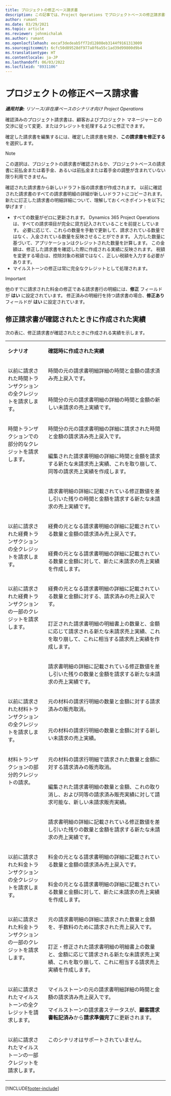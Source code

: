 ```yaml
---
title: プロジェクトの修正ベース請求書
description: この記事では、Project Operations でプロジェクトベースの修正請求書を作成し確認する方法について説明します。
author: rumant
ms.date: 03/29/2021
ms.topic: article
ms.reviewer: johnmichalak
ms.author: rumant
ms.openlocfilehash: eecaf3dedeab5ff72d12808eb3144f9161313009
ms.sourcegitcommit: 6cfc50d89528df977a8f6a55c1ad39d99800d9b4
ms.translationtype: HT
ms.contentlocale: ja-JP
ms.lasthandoff: 06/03/2022
ms.locfileid: "8931106"
---
```

# <a name="corrective-project-based-invoices"></a>プロジェクトの修正ベース請求書

_**適用対象:** リソース/非在庫ベースのシナリオ向け Project Operations_

確認済みのプロジェクト請求書は、顧客およびプロジェクト マネージャーとの交渉に従って変更、またはクレジットを処理するように修正できます。

確定した請求書を編集するには、確定した請求書を開き、**この請求書を修正する** を選択します。 

> [!NOTE]
> この選択は、プロジェクトの請求書が確認されるか、プロジェクトベースの請求書に前払金または着手金、あるいは前払金または着手金の調整が含まれていない限り利用できません。

確認された請求書から新しいドラフト版の請求書が作成されます。 以前に確認された請求書のすべての請求書明細の詳細が新しいドラフトにコピーされます。 新たに訂正した請求書の明細詳細について、理解しておくべきポイントを以下に挙げます :

- すべての数量がゼロに更新されます。 Dynamics 365 Project Operations は、すべての請求項目が完全に貸方記入されていることを前提としています。 必要に応じて、これらの数量を手動で更新して、請求されている数量ではなく、入金されている数量を反映させることができます。 入力した数量に基づいて、アプリケーションはクレジットされた数量を計算します。 この金額は、修正した請求書を確認した際に作成される実績に反映されます。 税額を変更する場合は、控除対象の税額ではなく、正しい税額を入力する必要があります。
- マイルストーンの修正は常に完全なクレジットとして処理されます。


> [!IMPORTANT]
> 他のすでに請求された料金の修正である請求書行の明細には、**修正** フィールドが **はい** に設定されています。 修正済みの明細行を持つ請求書の場合、**修正あり** フィールドが **はい** に設定されています。

## <a name="actuals-created-when-a-corrective-invoice-is-confirmed"></a>修正請求書が確認されたときに作成された実績

次の表に、修正請求書が確認されたときに作成される実績を示します。

<table border="0" cellspacing="0" cellpadding="0">
    <tbody>
        <tr>
            <td width="216" valign="top">
                <p>
                    <strong>シナリオ</strong>
                </p>
            </td>
            <td width="808" valign="top">
                <p>
                    <strong>確認時に作成された実績</strong>
                </p>
            </td>
        </tr>
        <tr>
            <td width="216" rowspan="2" valign="top">
                <p>
以前に請求された時間トランザクションの全クレジットを請求します。
                </p>
            </td>
            <td width="408" valign="top">
                <p>
時間の元の請求書明細詳細の時間と金額の請求済み売上戻入です。
                </p>
            </td>
        </tr>
        <tr>
            <td width="408" valign="top">
                <p>
時間分の元の請求書明細の詳細の時間と金額の新しい未請求の売上実績です。
                </p>
            </td>
        </tr>
        <tr>
            <td width="216" rowspan="3" valign="top">
                <p>
時間トランザクションでの部分的なクレジットを請求します。
                </p>
            </td>
            <td width="408" valign="top">
                <p>
時間分の元の請求書明細の詳細に請求された時間と金額の請求済み売上戻入です。
                </p>
            </td>
        </tr>
        <tr>
            <td width="408" valign="top">
                <p>
編集された請求書明細の詳細に時間と金額を請求する新たな未請求売上実績、これを取り崩して、同等の請求売上実績を作成します。
                </p>
            </td>
        </tr>
        <tr>
            <td width="408" valign="top">
                <p>
請求書明細の詳細に記載されている修正数値を差し引いた残りの時間と金額を請求する新たな未請求の売上実績です。
                </p>
            </td>
        </tr>
        <tr>
            <td width="216" rowspan="2" valign="top">
                <p>
以前に請求された経費トランザクションの全クレジットを請求します。
                </p>
            </td>
            <td width="408" valign="top">
                <p>
経費の元となる請求書明細の詳細に記載されている数量と金額の請求済み売上戻入です。
                </p>
            </td>
        </tr>
        <tr>
            <td width="408" valign="top">
                <p>
経費の元となる請求書明細の詳細に記載されている数量と金額に対して、新たに未請求の売上実績を作成します。
                </p>
            </td>
        </tr>
        <tr>
            <td width="216" rowspan="3" valign="top">
                <p>
以前に請求された経費トランザクションの一部のクレジットを請求します。
                </p>
            </td>
            <td width="408" valign="top">
                <p>
経費の元となる請求書明細の詳細に記載されている数量と金額に対する、請求済みの売上戻入です。
                </p>
            </td>
        </tr>
        <tr>
            <td width="408" valign="top">
                <p>
訂正された請求書明細の明細書上の数量と、金額に応じて請求される新たな未請求売上実績、これを取り崩して、これに相当する請求売上実績を作成します。
                </p>
            </td>
        </tr>
        <tr>
            <td width="408" valign="top">
                <p>
請求書明細の詳細に記載されている修正数値を差し引いた残りの数量と金額を請求する新たな未請求の売上実績です。
                </p>
            </td>
        </tr>
                <tr>
            <td width="216" rowspan="2" valign="top">
                <p>
以前に請求された材料トランザクションの全クレジットを請求します。
                </p>
            </td>
            <td width="408" valign="top">
                <p>
元の材料の請求行明細の数量と金額に対する請求済みの販売取消。
                </p>
            </td>
        </tr>
        <tr>
            <td width="408" valign="top">
                <p>
元の材料の請求行明細の数量と金額に対する新しい未請求の売上実績。
                </p>
            </td>
        </tr>
        <tr>
            <td width="216" rowspan="3" valign="top">
                <p>
材料トランザクションの部分的クレジットの請求。
                </p>
            </td>
            <td width="408" valign="top">
                <p>
元の材料の請求行明細で請求された数量と金額に対する請求済みの販売取消。
                </p>
            </td>
        </tr>
        <tr>
            <td width="408" valign="top">
                <p>
編集された請求書明細の数量と金額、これの取り消し、および同等の請求済み販売実績に対して請求可能な、新しい未請求販売実績。
                </p>
            </td>
        </tr>
        <tr>
            <td width="408" valign="top">
                <p>
請求書明細の詳細に記載されている修正数値を差し引いた残りの数量と金額を請求する新たな未請求の売上実績です。
                </p>
            </td>
        </tr>
        <tr>
            <td width="216" rowspan="2" valign="top">
                <p>
以前に請求された料金トランザクションの全クレジットを請求します。
                </p>
            </td>
            <td width="408" valign="top">
                <p>
料金の元となる請求書明細の詳細に記載されている数量と金額の請求済み売上戻入です。
                </p>
            </td>
        </tr>
        <tr>
            <td width="408" valign="top">
                <p>
料金の元となる請求書明細の詳細に記載されている数量と金額に対して、新たに未請求の売上実績を作成します。
                </p>
            </td>
        </tr>
        <tr>
            <td width="216" rowspan="2" valign="top">
                <p>
以前に請求された料金トランザクションの一部のクレジットを請求します。
                </p>
            </td>
            <td width="408" valign="top">
                <p>
元の請求書明細の詳細に請求された数量と金額を、手数料のために請求された売上戻入です。
                </p>
            </td>
        </tr>
        <tr>
            <td width="408" valign="top">
                <p>
訂正・修正された請求書明細の明細書上の数量と、金額に応じて請求される新たな未請求売上実績、これを取り崩して、これに相当する請求売上実績を作成します。
                </p>
            </td>
        </tr>
        <tr>
            <td width="216" valign="top">
                <p>
以前に請求されたマイルストーンの全クレジットを請求します。
                </p>
            </td>
            <td width="408" valign="top">
                <p>
マイルストーンの元の請求書明細詳細の時間と金額の請求済み売上戻入です。
                </p>
                <p>
マイルストーンの請求書ステータスが、<b>顧客請求書転記済み</b>から<b>請求準備完了</b>に更新されます。
                </p>
            </td>
        </tr>
        <tr>
            <td width="216" valign="top">
                <p>
以前に請求されたマイルストーンの一部クレジットを請求します。
                </p>
            </td>
            <td width="408" valign="top">
                <p>
このシナリオはサポートされていません。
                </p>
            </td>
        </tr>       
    </tbody>
</table>


[!INCLUDE[footer-include](../includes/footer-banner.md)]
